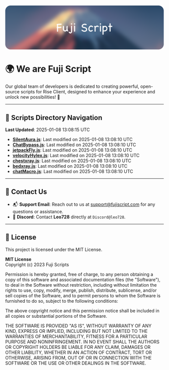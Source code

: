 ![Banner](.github/b.webp)

# 🌍 **We are Fuji Script**

Our global team of developers is dedicated to creating powerful, open-source scripts for Rise Client, designed to enhance your experience and unlock new possibilities! 🌟

---
<!-- SCRIPTS_NAVIGATION_START -->
## 📂 **Scripts Directory Navigation**

**Last Updated**: 2025-01-08 13:08:15 UTC

- **[SilentAura.js](scripts/SilentAura.js)**: Last modified on 2025-01-08 13:08:10 UTC
- **[ChatBypass.js](scripts/ChatBypass.js)**: Last modified on 2025-01-08 13:08:10 UTC
- **[jetpackFly.js](scripts/jetpackFly.js)**: Last modified on 2025-01-08 13:08:10 UTC
- **[velocityHylex.js](scripts/velocityHylex.js)**: Last modified on 2025-01-08 13:08:10 UTC
- **[chestxray.js](scripts/chestxray.js)**: Last modified on 2025-01-08 13:08:10 UTC
- **[bedxray.js](scripts/bedxray.js)**: Last modified on 2025-01-08 13:08:10 UTC
- **[chatMacro.js](scripts/chatMacro.js)**: Last modified on 2025-01-08 13:08:10 UTC

<!-- SCRIPTS_NAVIGATION_END -->

---

## 💬 **Contact Us**  
- 📬 **Support Email**: Reach out to us at [support@fujiscript.com](mailto:support@fujiscript.com) for any questions or assistance.  
- 💬 **Discord**: Contact **Leo728** directly at `Discord@leo728`.

---

## 📜 **License**

This project is licensed under the MIT License.  

**MIT License**  
Copyright (c) 2023 Fuji Scripts  

Permission is hereby granted, free of charge, to any person obtaining a copy of this software and associated documentation files (the "Software"), to deal in the Software without restriction, including without limitation the rights to use, copy, modify, merge, publish, distribute, sublicense, and/or sell copies of the Software, and to permit persons to whom the Software is furnished to do so, subject to the following conditions:  

The above copyright notice and this permission notice shall be included in all copies or substantial portions of the Software.  

THE SOFTWARE IS PROVIDED "AS IS", WITHOUT WARRANTY OF ANY KIND, EXPRESS OR IMPLIED, INCLUDING BUT NOT LIMITED TO THE WARRANTIES OF MERCHANTABILITY, FITNESS FOR A PARTICULAR PURPOSE AND NONINFRINGEMENT. IN NO EVENT SHALL THE AUTHORS OR COPYRIGHT HOLDERS BE LIABLE FOR ANY CLAIM, DAMAGES OR OTHER LIABILITY, WHETHER IN AN ACTION OF CONTRACT, TORT OR OTHERWISE, ARISING FROM, OUT OF OR IN CONNECTION WITH THE SOFTWARE OR THE USE OR OTHER DEALINGS IN THE SOFTWARE.  
